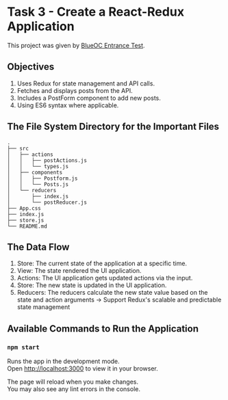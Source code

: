 Task 3 - Create a React-Redux Application
================================

This project was given by [BlueOC Entrance Test](https://docs.google.com/document/d/1HK-Dye8jrWvFgMTHt24c76igX3yMcYj83CjYQhESUdQ/edit).

## Objectives
1. Uses Redux for state management and API calls.
2. Fetches and displays posts from the API.
3. Includes a PostForm component to add new posts.
4. Using ES6 syntax where applicable.

## The File System Directory for the Important Files
```
.
├── src
│   ├── actions
│   │   ├── postActions.js
│   │   └── types.js
│   ├── components
│   │   ├── Postform.js
│   │   └── Posts.js
│   └── reducers
│       ├── index.js
│       └── postReducer.js
├── App.css
├── index.js
├── store.js
└── README.md
```
## The Data Flow 
1. Store: The current state of the application at a specific time.
2. View: The state rendered the UI application.
3. Actions: The UI application gets updated actions via the input.
4. Store: The new state is updated in the UI application.
5. Reducers: The reducers calculate the new state value based on the state and action arguments -> Support Redux's scalable and predictable state management

## Available Commands to Run the Application
### `npm start`

Runs the app in the development mode.\
Open [http://localhost:3000](http://localhost:3000) to view it in your browser.

The page will reload when you make changes.\
You may also see any lint errors in the console.
